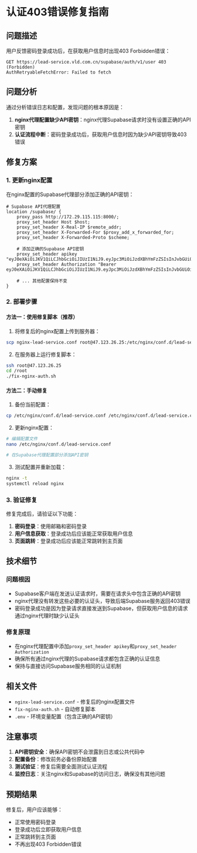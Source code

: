 # 认证403错误修复指南

## 问题描述

用户反馈密码登录成功后，在获取用户信息时出现403 Forbidden错误：

```
GET https://lead-service.vld.com.cn/supabase/auth/v1/user 403 (Forbidden)
AuthRetryableFetchError: Failed to fetch
```

## 问题分析

通过分析错误日志和配置，发现问题的根本原因是：

1. **nginx代理配置缺少API密钥**：nginx代理Supabase请求时没有设置正确的API密钥
2. **认证流程中断**：密码登录成功后，获取用户信息时因为缺少API密钥导致403错误

## 修复方案

### 1. 更新nginx配置

在nginx配置的Supabase代理部分添加正确的API密钥：

```nginx
# Supabase API代理配置
location /supabase/ {
    proxy_pass http://172.29.115.115:8000/;
    proxy_set_header Host $host;
    proxy_set_header X-Real-IP $remote_addr;
    proxy_set_header X-Forwarded-For $proxy_add_x_forwarded_for;
    proxy_set_header X-Forwarded-Proto $scheme;
    
    # 添加正确的Supabase API密钥
    proxy_set_header apikey "eyJ0eXAiOiJKV1QiLCJhbGciOiJIUzI1NiJ9.eyJpc3MiOiJzdXBhYmFzZSIsInJvbGUiOiJhbm9uIiwiaWF0IjoxNzU1Nzg1ODY3LCJleHAiOjEzMjY2NDI1ODY3fQ.h_DW3s03LaUCtf_7LepkEwmFVxdqPZ6zfHhuSMc5Ewg";
    proxy_set_header Authorization "Bearer eyJ0eXAiOiJKV1QiLCJhbGciOiJIUzI1NiJ9.eyJpc3MiOiJzdXBhYmFzZSIsInJvbGUiOiJhbm9uIiwiaWF0IjoxNzU1Nzg1ODY3LCJleHAiOjEzMjY2NDI1ODY3fQ.h_DW3s03LaUCtf_7LepkEwmFVxdqPZ6zfHhuSMc5Ewg";
    
    # ... 其他配置保持不变
}
```

### 2. 部署步骤

#### 方法一：使用修复脚本（推荐）

1. 将修复后的nginx配置上传到服务器：
```bash
scp nginx-lead-service.conf root@47.123.26.25:/etc/nginx/conf.d/lead-service.conf
```

2. 在服务器上运行修复脚本：
```bash
ssh root@47.123.26.25
cd /root
./fix-nginx-auth.sh
```

#### 方法二：手动修复

1. 备份当前配置：
```bash
cp /etc/nginx/conf.d/lead-service.conf /etc/nginx/conf.d/lead-service.conf.backup
```

2. 更新nginx配置：
```bash
# 编辑配置文件
nano /etc/nginx/conf.d/lead-service.conf

# 在Supabase代理配置部分添加API密钥
```

3. 测试配置并重新加载：
```bash
nginx -t
systemctl reload nginx
```

### 3. 验证修复

修复完成后，请验证以下功能：

1. **密码登录**：使用邮箱和密码登录
2. **用户信息获取**：登录成功后应该能正常获取用户信息
3. **页面跳转**：登录成功后应该能正常跳转到主页面

## 技术细节

### 问题根因

- Supabase客户端在发送认证请求时，需要在请求头中包含正确的API密钥
- nginx代理没有转发这些必要的认证头，导致后端Supabase服务返回403错误
- 密码登录成功是因为登录请求直接发送到Supabase，但获取用户信息的请求通过nginx代理时缺少认证头

### 修复原理

- 在nginx代理配置中添加`proxy_set_header apikey`和`proxy_set_header Authorization`
- 确保所有通过nginx代理的Supabase请求都包含正确的认证信息
- 保持与直接访问Supabase服务相同的认证机制

## 相关文件

- `nginx-lead-service.conf` - 修复后的nginx配置文件
- `fix-nginx-auth.sh` - 自动修复脚本
- `.env` - 环境变量配置（包含正确的API密钥）

## 注意事项

1. **API密钥安全**：确保API密钥不会泄露到日志或公共代码中
2. **配置备份**：修改前务必备份原始配置
3. **测试验证**：修复后需要全面测试认证流程
4. **监控日志**：关注nginx和Supabase的访问日志，确保没有其他问题

## 预期结果

修复后，用户应该能够：
- 正常使用密码登录
- 登录成功后立即获取用户信息
- 正常跳转到主页面
- 不再出现403 Forbidden错误
